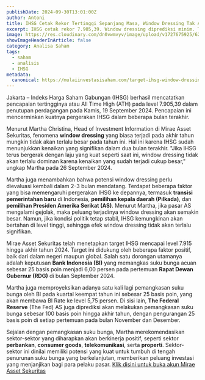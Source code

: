 ```yaml
---
publishDate: 2024-09-30T13:01:00Z
author: Antoni
title: IHSG Cetak Rekor Tertinggi Sepanjang Masa, Window Dressing Tak Akan Terlalu Signifikan
excerpt: IHSG cetak rekor 7.905,39. Window dressing diprediksi minim. Target akhir 2024 di 7.915, didukung pemangkasan suku bunga. Sektor perbankan, consumer goods, telekomunikasi, dan properti diproyeksi positif.
image: https://res.cloudinary.com/dn0vwmvyv/image/upload/v1727675925/6256878_filjx0.jpg
showImageHeaderInArticle: false
category: Analisa Saham
tags:
  - saham
  - analisis
  - IHSG
metadata:
  canonical: https://mulaiinvestasisaham.com/target-ihsg-window-dressing
---
```


Jakarta – Indeks Harga Saham Gabungan (IHSG) berhasil mencatatkan pencapaian tertingginya atau All Time High (ATH) pada level 7.905,39 dalam penutupan perdagangan pada Kamis, 19 September 2024\. Pencapaian ini mencerminkan kuatnya pergerakan IHSG dalam beberapa bulan terakhir.

Menurut Martha Christina, Head of Investment Information di Mirae Asset Sekuritas, fenomena **window dressing** yang biasa terjadi pada akhir tahun mungkin tidak akan terlalu besar pada tahun ini. Hal ini karena IHSG sudah menunjukkan kenaikan yang signifikan dalam dua bulan terakhir. "Jika IHSG terus bergerak dengan laju yang kuat seperti saat ini, window dressing tidak akan terlalu dominan karena kenaikan yang sudah terjadi cukup besar," ungkap Martha pada 26 September 2024\.

Martha juga menambahkan bahwa potensi window dressing perlu dievaluasi kembali dalam 2-3 bulan mendatang. Terdapat beberapa faktor yang bisa memengaruhi pergerakan IHSG ke depannya, termasuk **transisi pemerintahan baru** di Indonesia, **pemilihan kepala daerah (Pilkada)**, dan **pemilihan Presiden Amerika Serikat (AS)**. Menurut Martha, jika pasar AS mengalami gejolak, maka peluang terjadinya window dressing akan semakin besar. Namun, jika kondisi politik tetap stabil, IHSG kemungkinan akan bertahan di level tinggi, sehingga efek window dressing tidak akan terlalu signifikan.

Mirae Asset Sekuritas telah menetapkan target IHSG mencapai level 7.915 hingga akhir tahun 2024\. Target ini didukung oleh beberapa faktor positif, baik dari dalam negeri maupun global. Salah satu dorongan utamanya adalah keputusan **Bank Indonesia (BI)** yang memangkas suku bunga acuan sebesar 25 basis poin menjadi 6,00 persen pada pertemuan **Rapat Dewan Gubernur (RDG)** di bulan September 2024.

Martha juga memproyeksikan adanya satu kali lagi pemangkasan suku bunga oleh BI pada kuartal keempat tahun ini sebesar 25 basis poin, yang akan membawa BI Rate ke level 5,75 persen. Di sisi lain, **The Federal Reserve** (The Fed) AS juga diprediksi akan melakukan pemangkasan suku bunga sebesar 100 basis poin hingga akhir tahun, dengan pengurangan 25 basis poin di setiap pertemuan pada bulan November dan Desember.

Sejalan dengan pemangkasan suku bunga, Martha merekomendasikan sektor-sektor yang diharapkan akan berkinerja positif, seperti sektor **perbankan**, **consumer goods**, **telekomunikasi**, serta **properti**. Sektor-sektor ini dinilai memiliki potensi yang kuat untuk tumbuh di tengah penurunan suku bunga yang berkelanjutan, memberikan peluang investasi yang menjanjikan bagi para pelaku pasar. [Klik disini untuk buka akun Mirae Asset Sekuritas](https://login.miraeasset.co.id/registration/oe?referralcode=3103138)
